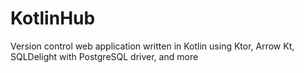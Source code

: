 # KotlinHub
Version control web application written in Kotlin using Ktor, Arrow Kt, SQLDelight with PostgreSQL driver, and more
